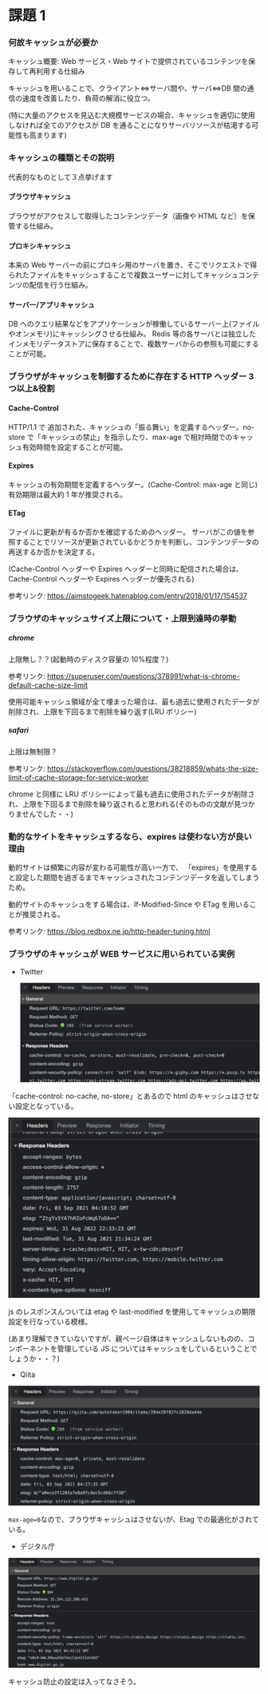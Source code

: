 # 課題 1

### 何故キャッシュが必要か

キャッシュ概要: Web サービス・Web サイトで提供されているコンテンツを保存して再利用する仕組み

キャッシュを用いることで、クライアント<=>サーバ間や、サーバ<=>DB 間の通信の速度を改善したり、負荷の解消に役立つ。

(特に大量のアクセスを見込む大規模サービスの場合、キャッシュを適切に使用しなければ全てのアクセスが DB を通ることになりサーバリソースが枯渇する可能性も高まります)

### キャッシュの種類とその説明

代表的なものとして３点挙げます

#### ブラウザキャッシュ

ブラウザがアクセスして取得したコンテンツデータ（画像や HTML など）を保管する仕組み。

#### プロキシキャッシュ

本来の Web サーバーの前にプロキシ用のサーバを置き、そこでリクエストで得られたファイルをキャッシュすることで複数ユーザーに対してキャッシュコンテンツの配信を行う仕組み。

#### サーバー/アプリキャッシュ

DB へのクエリ結果などをアプリケーションが稼働しているサーバー上(ファイルやオンメモリ)にキャッシングさせる仕組み。
Redis 等の各サーバとは独立したインメモリデータストアに保存することで、複数サーバからの参照も可能にすることが可能。

### ブラウザがキャッシュを制御するために存在する HTTP ヘッダー 3 つ以上&役割

#### Cache-Control

HTTP/1.1 で 追加された、キャッシュの「振る舞い」を定義するヘッダー。no-store で「キャッシュの禁止」を指示したり、max-age で相対時間でのキャッシュ有効時間を設定することが可能。

#### Expires

キャッシュの有効期間を定義するヘッダー。(Cache-Control: max-age と同じ)
有効期限は最大約 1 年が推奨される。

#### ETag

ファイルに更新が有るか否かを確認するためのヘッダー。
サーバがこの値を参照することでリソースが更新されているかどうかを判断し、コンテンツデータの再送するか否かを決定する。

(Cache-Control ヘッダーや Expires ヘッダーと同時に配信された場合は、Cache-Control ヘッダーや Expires ヘッダーが優先される)

参考リンク: https://aimstogeek.hatenablog.com/entry/2018/01/17/154537

### ブラウザのキャッシュサイズ上限について・上限到達時の挙動

##### chrome

上限無し？？(起動時のディスク容量の 10%程度？)

参考リンク: https://superuser.com/questions/378991/what-is-chrome-default-cache-size-limit

使用可能キャッシュ領域が全て埋まった場合は、最も過去に使用されたデータが削除され、上限を下回るまで削除を繰り返す(LRU ポリシー)

##### safari

上限は無制限？

参考リンク: https://stackoverflow.com/questions/38218859/whats-the-size-limit-of-cache-storage-for-service-worker

chrome と同様に LRU ポリシーによって最も過去に使用されたデータが削除され、上限を下回るまで削除を繰り返されると思われる(そのものの文献が見つかりませんでした・・)

### 動的なサイトをキャッシュするなら、expires は使わない方が良い理由

動的サイトは頻繁に内容が変わる可能性が高い一方で、
「expires」を使用すると設定した期間を過ぎるまでキャッシュされたコンテンツデータを返してしまうため。

動的サイトのキャッシュをする場合は、If-Modified-Since や ETag を用いることが推奨される。

参考リンク: https://blog.redbox.ne.jp/http-header-tuning.html

### ブラウザのキャッシュが WEB サービスに用いられている実例

- Twitter

  ![Twitter](image/twitter.png)

「cache-control: no-cache, no-store」とあるので html のキャッシュはさせない設定となっている。

![Twitter2](image/twitter2.png)

js のレスポンスんついては etag や last-modified を使用してキャッシュの期限設定を行なっている模様。

(あまり理解できていないですが、親ページ自体はキャッシュしないものの、コンポーネントを管理している JS についてはキャッシュをしているということでしょうか・・？)

- Qiita

![qiita](image/qiita.png)

`max-age=0`なので、ブラウザキャッシュはさせないが、Etag での最適化がされている。

- デジタル庁

![デジタル庁](image/digital.png)

キャッシュ防止の設定は入ってなさそう。
